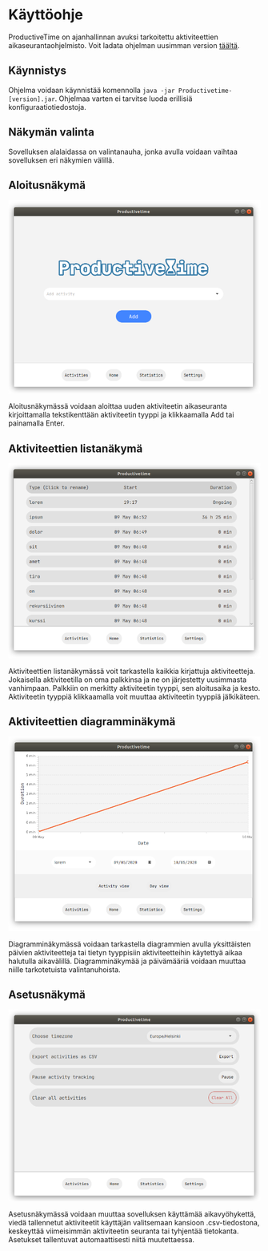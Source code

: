 # Käyttöohje

ProductiveTime on ajanhallinnan avuksi tarkoitettu aktiviteettien aikaseurantaohjelmisto. Voit ladata ohjelman uusimman version [täältä](https://github.com/Jokauppi/ot-harjoitustyo/releases).

## Käynnistys

Ohjelma voidaan käynnistää komennolla ```java -jar Productivetime-[version].jar```. Ohjelmaa varten ei tarvitse luoda erillisiä konfiguraatiotiedostoja.

## Näkymän valinta

Sovelluksen alalaidassa on valintanauha, jonka avulla voidaan vaihtaa sovelluksen eri näkymien välillä.

## Aloitusnäkymä

![HomeView](/Images/UserManual/Home.png)

Aloitusnäkymässä voidaan aloittaa uuden aktiviteetin aikaseuranta kirjoittamalla tekstikenttään aktiviteetin tyyppi ja klikkaamalla Add tai painamalla Enter. 

## Aktiviteettien listanäkymä

![ListView](/Images/UserManual/List.png)

Aktiviteettien listanäkymässä voit tarkastella kaikkia kirjattuja aktiviteetteja. Jokaisella aktiviteetilla on oma palkkinsa ja ne on järjestetty uusimmasta vanhimpaan. Palkkiin on merkitty aktiviteetin tyyppi, sen aloitusaika ja kesto. Aktiviteetin tyyppiä klikkaamalla voit muuttaa aktiviteetin tyyppiä jälkikäteen.

## Aktiviteettien diagramminäkymä

![StatsView](/Images/UserManual/Stats.png)

Diagramminäkymässä voidaan tarkastella diagrammien avulla yksittäisten päivien aktiviteetteja tai tietyn tyyppisiin aktiviteetteihin käytettyä aikaa halutulla aikavälillä. Diagramminäkymää ja päivämääriä voidaan muuttaa niille tarkotetuista valintanuhoista. 

## Asetusnäkymä

![SettingsView](/Images/UserManual/Settings.png)

Asetusnäkymässä voidaan muuttaa sovelluksen käyttämää aikavyöhykettä, viedä tallennetut aktiviteetit käyttäjän valitsemaan kansioon .csv-tiedostona, keskeyttää viimeisimmän aktiviteetin seuranta tai tyhjentää tietokanta. Asetukset tallentuvat automaattisesti niitä muutettaessa.
